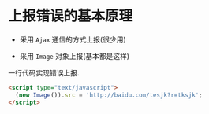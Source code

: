 # 上报错误的基本原理

- 采用 `Ajax` 通信的方式上报(很少用)

- 采用 `Image` 对象上报(基本都是这样)

一行代码实现错误上报.

```html
<script type="text/javascript">
  (new Image()).src = 'http://baidu.com/tesjk?r=tksjk';
</script>
```